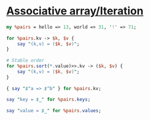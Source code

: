 [1]: https://rosettacode.org/wiki/Associative_array/Iteration

# [Associative array/Iteration][1]

```perl
my %pairs = hello => 13, world => 31, '!' => 71;
 
for %pairs.kv -> $k, $v {
    say "(k,v) = ($k, $v)";
}
 
# Stable order
for %pairs.sort(*.value)>>.kv -> ($k, $v) {
    say "(k,v) = ($k, $v)";
}
 
{ say "$^a => $^b" } for %pairs.kv;
 
say "key = $_" for %pairs.keys;
 
say "value = $_" for %pairs.values;
```